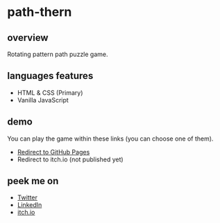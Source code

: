 # path-thern

## overview
Rotating pattern path puzzle game.

## languages features
- HTML & CSS (Primary)
- Vanilla JavaScript

## demo
You can play the game within these links (you can choose one of them).
- [Redirect to GitHub Pages](https://daimessdn.github.io/path-thern)
- Redirect to itch.io (not published yet)

## peek me on
- [Twitter](https://twitter.com/daimessdn)
- [LinkedIn](https://linkedin.com/in/dimaswehhh)
- [itch.io](https://daimessdn.itch.io)